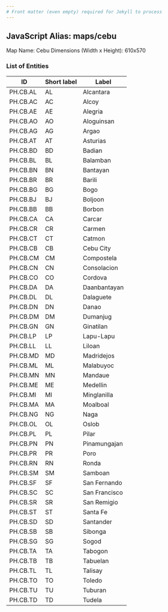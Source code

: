 ```yaml
---
# Front matter (even empty) required for Jekyll to process
---
```


## JavaScript Alias: maps/cebu

Map Name: Cebu
Dimensions (Width x Height): 610x570





### List of Entities

ID | Short label | Label
---|---|---|
PH.CB.AL | AL | Alcantara
PH.CB.AC | AC | Alcoy
PH.CB.AE | AE | Alegria
PH.CB.AO | AO | Aloguinsan
PH.CB.AG | AG | Argao
PH.CB.AT | AT | Asturias
PH.CB.BD | BD | Badian
PH.CB.BL | BL | Balamban
PH.CB.BN | BN | Bantayan
PH.CB.BR | BR | Barili
PH.CB.BG | BG | Bogo
PH.CB.BJ | BJ | Boljoon
PH.CB.BB | BB | Borbon
PH.CB.CA | CA | Carcar
PH.CB.CR | CR | Carmen
PH.CB.CT | CT | Catmon
PH.CB.CB | CB | Cebu City
PH.CB.CM | CM | Compostela
PH.CB.CN | CN | Consolacion
PH.CB.CO | CO | Cordova
PH.CB.DA | DA | Daanbantayan
PH.CB.DL | DL | Dalaguete
PH.CB.DN | DN | Danao
PH.CB.DM | DM | Dumanjug
PH.CB.GN | GN | Ginatilan
PH.CB.LP | LP | Lapu-Lapu
PH.CB.LL | LL | Liloan
PH.CB.MD | MD | Madridejos
PH.CB.ML | ML | Malabuyoc
PH.CB.MN | MN | Mandaue
PH.CB.ME | ME | Medellin
PH.CB.MI | MI | Minglanilla
PH.CB.MA | MA | Moalboal
PH.CB.NG | NG | Naga
PH.CB.OL | OL | Oslob
PH.CB.PL | PL | Pilar
PH.CB.PN | PN | Pinamungajan
PH.CB.PR | PR | Poro
PH.CB.RN | RN | Ronda
PH.CB.SM | SM | Samboan
PH.CB.SF | SF | San Fernando
PH.CB.SC | SC | San Francisco
PH.CB.SR | SR | San Remigio
PH.CB.ST | ST | Santa Fe
PH.CB.SD | SD | Santander
PH.CB.SB | SB | Sibonga
PH.CB.SG | SG | Sogod
PH.CB.TA | TA | Tabogon
PH.CB.TB | TB | Tabuelan
PH.CB.TL | TL | Talisay
PH.CB.TO | TO | Toledo
PH.CB.TU | TU | Tuburan
PH.CB.TD | TD | Tudela